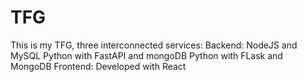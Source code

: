 # TFG
This is my TFG, three interconnected services:  Backend:  NodeJS and MySQL  Python with FastAPI and mongoDB  Python with FLask and MongoDB  Frontend:  Developed with React
